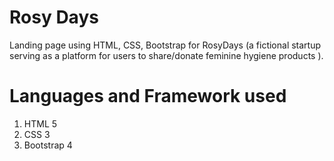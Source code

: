 
# Rosy Days
 Landing page using HTML, CSS, Bootstrap for RosyDays (a fictional startup serving as a platform for users to share/donate feminine hygiene products ).

 # Languages and Framework used
 1. HTML 5
 2. CSS 3
 3. Bootstrap 4
